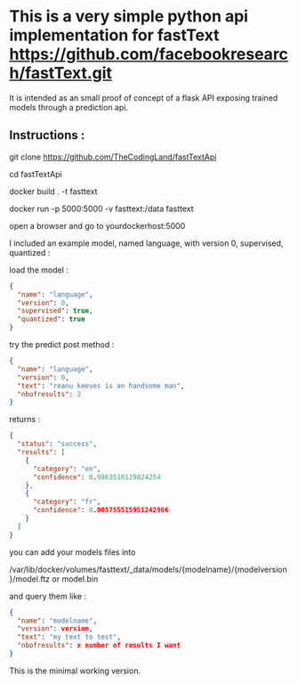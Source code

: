 # This is a very simple python api implementation for fastText https://github.com/facebookresearch/fastText.git

It is intended as an small proof of concept of a flask API exposing trained models through a prediction api.



## Instructions :

  git clone https://github.com/TheCodingLand/fastTextApi

  cd fastTextApi

  docker build . -t fasttext

  docker run -p 5000:5000 -v fasttext:/data fasttext


open a browser and go to yourdockerhost:5000

I included an example model, named language, with version 0, supervised, quantized :

load the model :
```json
{
  "name": "language",
  "version": 0,
  "supervised": true,
  "quantized": true
}
```

try the predict post method :
```json
{
  "name": "language",
  "version": 0,
  "text": "reanu keeves is an handsome man",
  "nbofresults": 2
}
```
returns :
```json
{
  "status": "success",
  "results": [
    {
      "category": "en",
      "confidence": 0.9863510129824254
    },
    {
      "category": "fr",
      "confidence": 0.005755515951242966
    }
  ]
}
```

you can add your models files into 

/var/lib/docker/volumes/fasttext/_data/models/{modelname}/{modelversion}/model.ftz or model.bin

and query them like :
```json
{
  "name": "modelname",
  "version": version,
  "text": "my text to test",
  "nbofresults": x number of results I want
}
```

This is the minimal working version. 
